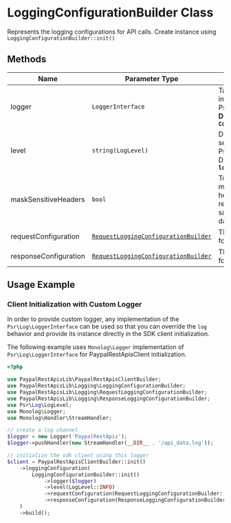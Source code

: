 
# LoggingConfigurationBuilder Class

Represents the logging configurations for API calls. Create instance using `LoggingConfigurationBuilder::init()`

## Methods

| Name | Parameter Type | Description |
|  --- | --- | --- |
| logger | `LoggerInterface` | Takes in your custom implementation of the Psr\Log\LoggerInterface.php. **Default Implementation : `ConsoleLogger`** |
| level | `string(LogLevel)` | Defines the log message severity mentioned in Psr\Log\LogLevel.php (e.g., DEBUG, INFO, etc). **Default : `logLevel::INFO`** |
| maskSensitiveHeaders | `bool` | Toggles the global setting to mask sensitive HTTP headers in both requests and responses before logging, safeguarding confidential data. **Default : `true`** |
| requestConfiguration | [`RequestLoggingConfigurationBuilder`](request-logging-configuration-builder.md) | The logging configurations for an API request. |
| responseConfiguration | [`RequestLoggingConfigurationBuilder`](response-logging-configuration-builder.md) | The logging configurations for an API response. |

## Usage Example

### Client Initialization with Custom Logger

In order to provide custom logger, any implementation of the `Psr\Log\LoggerInterface` can be used so that you can override the `log` behavior and provide its instance directly in the SDK client initialization.

The following example uses `Monolog\Logger` implementation of `Psr\Log\LoggerInterface` for PaypalRestApisClient initialization.

```php
<?php

use PaypalRestApisLib\PaypalRestApisClientBuilder;
use PaypalRestApisLib\Logging\LoggingConfigurationBuilder;
use PaypalRestApisLib\Logging\RequestLoggingConfigurationBuilder;
use PaypalRestApisLib\Logging\ResponseLoggingConfigurationBuilder;
use Psr\Log\LogLevel;
use Monolog\Logger;
use Monolog\Handler\StreamHandler;

// create a log channel
$logger = new Logger('PaypalRestApis');
$logger->pushHandler(new StreamHandler(__DIR__ . '/api_data.log'));

// initialize the sdk client using this logger
$client = PaypalRestApisClientBuilder::init()
    ->loggingConfiguration(
        LoggingConfigurationBuilder::init()
            ->logger($logger)
            ->level(LogLevel::INFO)
            ->requestConfiguration(RequestLoggingConfigurationBuilder::init()->body(true))
            ->responseConfiguration(ResponseLoggingConfigurationBuilder::init()->headers(true))
    )
    ->build();
```

